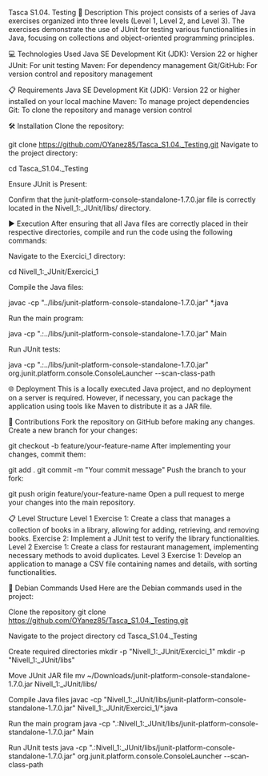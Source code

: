 Tasca S1.04. Testing 📄 Description This project consists of a series of Java exercises organized into three levels (Level 1, Level 2, and Level 3). The exercises demonstrate the use of JUnit for testing various functionalities in Java, focusing on collections and object-oriented programming principles.

💻 Technologies Used Java SE Development Kit (JDK): Version 22 or higher JUnit: For unit testing Maven: For dependency management Git/GitHub: For version control and repository management

📋 Requirements Java SE Development Kit (JDK): Version 22 or higher installed on your local machine Maven: To manage project dependencies Git: To clone the repository and manage version control

🛠️ Installation Clone the repository:

git clone https://github.com/OYanez85/Tasca_S1.04._Testing.git Navigate to the project directory:

cd Tasca_S1.04._Testing

Ensure JUnit is Present:

Confirm that the junit-platform-console-standalone-1.7.0.jar file is correctly located in the Nivell_1:_JUnit/libs/ directory.

▶️ Execution After ensuring that all Java files are correctly placed in their respective directories, compile and run the code using the following commands:

Navigate to the Exercici_1 directory:

cd Nivell_1:_JUnit/Exercici_1

Compile the Java files:

javac -cp "../libs/junit-platform-console-standalone-1.7.0.jar" *.java

Run the main program:

java -cp ".:../libs/junit-platform-console-standalone-1.7.0.jar" Main

Run JUnit tests:

java -cp ".:../libs/junit-platform-console-standalone-1.7.0.jar" org.junit.platform.console.ConsoleLauncher --scan-class-path

🌐 Deployment This is a locally executed Java project, and no deployment on a server is required. However, if necessary, you can package the application using tools like Maven to distribute it as a JAR file.

🤝 Contributions Fork the repository on GitHub before making any changes. Create a new branch for your changes:

git checkout -b feature/your-feature-name After implementing your changes, commit them:

git add . git commit -m "Your commit message" Push the branch to your fork:

git push origin feature/your-feature-name Open a pull request to merge your changes into the main repository.

📋 Level Structure Level 1 Exercise 1: Create a class that manages a collection of books in a library, allowing for adding, retrieving, and removing books. Exercise 2: Implement a JUnit test to verify the library functionalities. Level 2 Exercise 1: Create a class for restaurant management, implementing necessary methods to avoid duplicates. Level 3 Exercise 1: Develop an application to manage a CSV file containing names and details, with sorting functionalities.

🐧 Debian Commands Used Here are the Debian commands used in the project:

Clone the repository
git clone https://github.com/OYanez85/Tasca_S1.04._Testing.git

Navigate to the project directory
cd Tasca_S1.04._Testing

Create required directories
mkdir -p "Nivell_1:_JUnit/Exercici_1" mkdir -p "Nivell_1:_JUnit/libs"

Move JUnit JAR file
mv ~/Downloads/junit-platform-console-standalone-1.7.0.jar Nivell_1:_JUnit/libs/

Compile Java files
javac -cp "Nivell_1:_JUnit/libs/junit-platform-console-standalone-1.7.0.jar" Nivell_1:_JUnit/Exercici_1/*.java

Run the main program
java -cp ".:Nivell_1:_JUnit/libs/junit-platform-console-standalone-1.7.0.jar" Main

Run JUnit tests
java -cp ".:Nivell_1:_JUnit/libs/junit-platform-console-standalone-1.7.0.jar" org.junit.platform.console.ConsoleLauncher --scan-class-path
